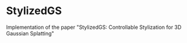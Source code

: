 # StylizedGS
Implementation of the paper "StylizedGS: Controllable Stylization for 3D Gaussian Splatting"
